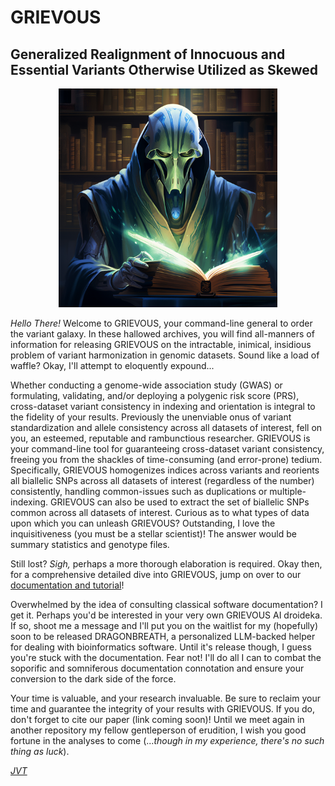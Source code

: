 # GRIEVOUS

## Generalized Realignment of Innocuous and Essential Variants Otherwise Utilized as Skewed

<p align="center"><img src="imgs/GRIEVOUS.png" width = 350></p>

*Hello There!* Welcome to GRIEVOUS, your command-line general to order the variant galaxy. In these hallowed archives, you will find all-manners of information for releasing GRIEVOUS on the intractable, inimical, insidious problem of variant harmonization in genomic datasets. Sound like a load of waffle? Okay, I'll attempt to eloquently expound...

Whether conducting a genome-wide association study (GWAS) or formulating, validating, and/or deploying a polygenic risk score (PRS), cross-dataset variant consistency in indexing and orientation is integral to the fidelity of your results. Previously the unenviable onus of variant standardization and allele consistency across all datasets of interest, fell on you, an esteemed, reputable and rambunctious researcher. GRIEVOUS is your command-line tool for guaranteeing cross-dataset variant consistency, freeing you from the shackles of time-consuming (and error-prone) tedium. Specifically, GRIEVOUS homogenizes indices across variants and reorients all biallelic SNPs across all datasets of interest (regardless of the number) consistently, handling common-issues such as duplications or multiple-indexing. GRIEVOUS can also be used to extract the set of biallelic SNPs common across all datasets of interest. Curious as to what types of data upon which you can unleash GRIEVOUS? Outstanding, I love the inquisitiveness (you must be a stellar scientist)! The answer would be summary statistics and genotype files.

Still lost? *Sigh,* perhaps a more thorough elaboration is required. Okay then, for a comprehensive detailed dive into GRIEVOUS, jump on over to our [documentation and tutorial](https://github.com/jvtalwar/GRIEVOUS/wiki)! 

Overwhelmed by the idea of consulting classical software documentation? I get it. Perhaps you'd be interested in your very own GRIEVOUS AI droideka. If so, shoot me a message and I'll put you on the waitlist for my (hopefully) soon to be released DRAGONBREATH, a personalized LLM-backed helper for dealing with bioinformatics software. Until it's release though, I guess you're stuck with the documentation. Fear not! I'll do all I can to combat the soporific and somniferous documentation connotation and ensure your conversion to the dark side of the force.   

Your time is valuable, and your research invaluable. Be sure to reclaim your time and guarantee the integrity of your results with GRIEVOUS. If you do, don't forget to cite our paper (link coming soon)! Until we meet again in another repository my fellow gentleperson of erudition, I wish you good fortune in the analyses to come (...*though in my experience, there's no such thing as luck*).

*[JVT](https://jvtalwar.github.io/dk-isle/)*  
